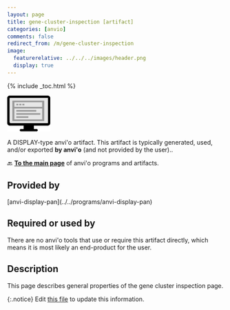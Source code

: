 ```yaml
---
layout: page
title: gene-cluster-inspection [artifact]
categories: [anvio]
comments: false
redirect_from: /m/gene-cluster-inspection
image:
  featurerelative: ../../../images/header.png
  display: true
---
```



{% include _toc.html %}


<img src="../../images/icons/DISPLAY.png" alt="DISPLAY" style="width:100px; border:none" />

A DISPLAY-type anvi'o artifact. This artifact is typically generated, used, and/or exported **by anvi'o** (and not provided by the user)..

🔙 **[To the main page](../../)** of anvi'o programs and artifacts.

## Provided by


<p style="text-align: left" markdown="1"><span class="artifact-p">[anvi-display-pan](../../programs/anvi-display-pan)</span></p>


## Required or used by


There are no anvi'o tools that use or require this artifact directly, which means it is most likely an end-product for the user.


## Description

This page describes general properties of the gene cluster inspection page. 

{:.notice}
Edit [this file](https://github.com/merenlab/anvio/tree/master/anvio/docs/artifacts/gene-cluster-inspection.md) to update this information.

